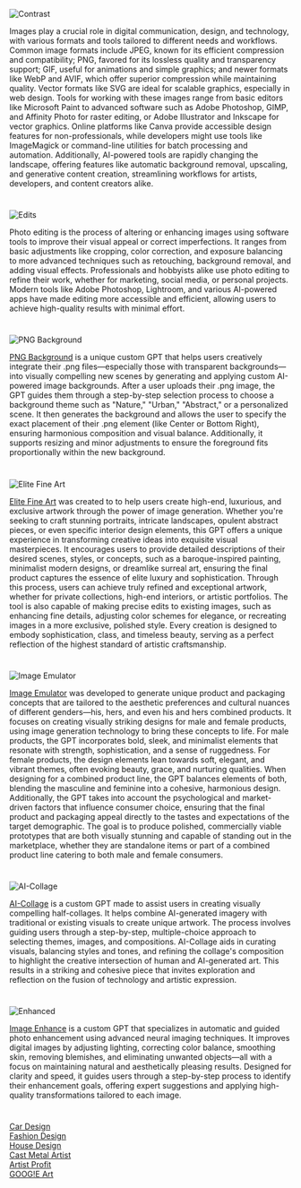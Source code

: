 ![Contrast](https://github.com/user-attachments/assets/3c3124e5-2aa9-404e-9bde-e2391905811e)

Images play a crucial role in digital communication, design, and technology, with various formats and tools tailored to different needs and workflows. Common image formats include JPEG, known for its efficient compression and compatibility; PNG, favored for its lossless quality and transparency support; GIF, useful for animations and simple graphics; and newer formats like WebP and AVIF, which offer superior compression while maintaining quality. Vector formats like SVG are ideal for scalable graphics, especially in web design. Tools for working with these images range from basic editors like Microsoft Paint to advanced software such as Adobe Photoshop, GIMP, and Affinity Photo for raster editing, or Adobe Illustrator and Inkscape for vector graphics. Online platforms like Canva provide accessible design features for non-professionals, while developers might use tools like ImageMagick or command-line utilities for batch processing and automation. Additionally, AI-powered tools are rapidly changing the landscape, offering features like automatic background removal, upscaling, and generative content creation, streamlining workflows for artists, developers, and content creators alike.

#

![Edits](https://github.com/user-attachments/assets/272ff1f3-c284-4848-a551-5e998c6f1019)

Photo editing is the process of altering or enhancing images using software tools to improve their visual appeal or correct imperfections. It ranges from basic adjustments like cropping, color correction, and exposure balancing to more advanced techniques such as retouching, background removal, and adding visual effects. Professionals and hobbyists alike use photo editing to refine their work, whether for marketing, social media, or personal projects. Modern tools like Adobe Photoshop, Lightroom, and various AI-powered apps have made editing more accessible and efficient, allowing users to achieve high-quality results with minimal effort.

#

![PNG Background](https://github.com/user-attachments/assets/cb37e039-86f6-41d7-bc3c-b23933ee01e7)

[PNG Background](https://chatgpt.com/g/g-68354e7b090081919b75d2ef1965d36b-png-background) is a unique custom GPT that helps users creatively integrate their .png files—especially those with transparent backgrounds—into visually compelling new scenes by generating and applying custom AI-powered image backgrounds. After a user uploads their .png image, the GPT guides them through a step-by-step selection process to choose a background theme such as "Nature," "Urban," "Abstract," or a personalized scene. It then generates the background and allows the user to specify the exact placement of their .png element (like Center or Bottom Right), ensuring harmonious composition and visual balance. Additionally, it supports resizing and minor adjustments to ensure the foreground fits proportionally within the new background.

#

![Elite Fine Art](https://github.com/user-attachments/assets/6ad6013e-145d-4435-8cbd-2652687fce31)

[Elite Fine Art](https://chatgpt.com/g/g-682f790b03c88191932168a8c76901db-elite-fine-art) was created to to help users create high-end, luxurious, and exclusive artwork through the power of image generation. Whether you're seeking to craft stunning portraits, intricate landscapes, opulent abstract pieces, or even specific interior design elements, this GPT offers a unique experience in transforming creative ideas into exquisite visual masterpieces. It encourages users to provide detailed descriptions of their desired scenes, styles, or concepts, such as a baroque-inspired painting, minimalist modern designs, or dreamlike surreal art, ensuring the final product captures the essence of elite luxury and sophistication. Through this process, users can achieve truly refined and exceptional artwork, whether for private collections, high-end interiors, or artistic portfolios. The tool is also capable of making precise edits to existing images, such as enhancing fine details, adjusting color schemes for elegance, or recreating images in a more exclusive, polished style. Every creation is designed to embody sophistication, class, and timeless beauty, serving as a perfect reflection of the highest standard of artistic craftsmanship.

#

![Image Emulator](https://github.com/user-attachments/assets/26d79493-48cf-47a9-bdee-90b41d66784a)

[Image Emulator](https://chatgpt.com/g/g-RF3VlAjnL-image-emulator) was developed to generate unique product and packaging concepts that are tailored to the aesthetic preferences and cultural nuances of different genders—his, hers, and even his and hers combined products. It focuses on creating visually striking designs for male and female products, using image generation technology to bring these concepts to life. For male products, the GPT incorporates bold, sleek, and minimalist elements that resonate with strength, sophistication, and a sense of ruggedness. For female products, the design elements lean towards soft, elegant, and vibrant themes, often evoking beauty, grace, and nurturing qualities. When designing for a combined product line, the GPT balances elements of both, blending the masculine and feminine into a cohesive, harmonious design. Additionally, the GPT takes into account the psychological and market-driven factors that influence consumer choice, ensuring that the final product and packaging appeal directly to the tastes and expectations of the target demographic. The goal is to produce polished, commercially viable prototypes that are both visually stunning and capable of standing out in the marketplace, whether they are standalone items or part of a combined product line catering to both male and female consumers.

#

![AI-Collage](https://github.com/user-attachments/assets/f61a0be9-850f-41f4-a41a-03770d9dca91)

[AI-Collage](https://chatgpt.com/g/g-6861915ac0448191b72dc650c2d789e2-ai-collage) is a custom GPT made to assist users in creating visually compelling half-collages. It helps combine AI-generated imagery with traditional or existing visuals to create unique artwork. The process involves guiding users through a step-by-step, multiple-choice approach to selecting themes, images, and compositions. AI-Collage aids in curating visuals, balancing styles and tones, and refining the collage's composition to highlight the creative intersection of human and AI-generated art. This results in a striking and cohesive piece that invites exploration and reflection on the fusion of technology and artistic expression. 

#

![Enhanced](https://github.com/user-attachments/assets/2df12f39-b85c-443d-a472-72a345e596ba)

[Image Enhance](https://chatgpt.com/g/g-686513ac6570819188ec248979a4f7a0-image-enhance) is a custom GPT that specializes in automatic and guided photo enhancement using advanced neural imaging techniques. It improves digital images by adjusting lighting, correcting color balance, smoothing skin, removing blemishes, and eliminating unwanted objects—all with a focus on maintaining natural and aesthetically pleasing results. Designed for clarity and speed, it guides users through a step-by-step process to identify their enhancement goals, offering expert suggestions and applying high-quality transformations tailored to each image.

#

[Car Design](https://github.com/sourceduty/Car_Design)
<br>
[Fashion Design](https://github.com/sourceduty/Fashion_Design)
<br>
[House Design](https://github.com/sourceduty/House_Design)
<br>
[Cast Metal Artist](https://chatgpt.com/g/g-67e9e3c341388191b6001b32031517ff-cast-metal-artist)
<br>
[Artist Profit](https://chatgpt.com/g/g-67728ee189408191b916b0579c589f46-artist-profit)
<br>
[GOOG!E Art](https://chatgpt.com/g/g-go6tOJhOh-goog-e-art)
